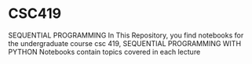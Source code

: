 # CSC419
SEQUENTIAL PROGRAMMING
In This Repository, you find notebooks for the undergraduate course csc 419, SEQUENTIAL PROGRAMMING WITH PYTHON
Notebooks contain topics covered in each lecture
